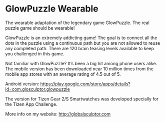 GlowPuzzle Wearable
===================

The wearable adaptation of the legendary game GlowPuzzle. The real puzzle game should be wearable!

GlowPuzzle is an extremely addicting game! The goal is to connect all the dots in the puzzle using a continuous path but you are not allowed to reuse any completed path. There are 120 brain teasing levels available to keep you challenged in this game.

Not familiar with GlowPuzzle? It’s been a big hit among phone users alike. The mobile version has been downloaded near 10 million times from the mobile app stores with an average rating of 4.5 out of 5.

Android version: https://play.google.com/store/apps/details?id=com.glosculptor.glowpuzzle

The version for Tizen Gear 2/S Smartwatches was developed specially for the Tizen App Challenge.

More info on my website: http://globalsculptor.com
